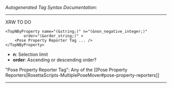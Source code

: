 _Autogenerated Tag Syntax Documentation:_

---
XRW TO DO

```
<TopNByProperty name="(&string;)" n="(&non_negative_integer;)"
        order="(&order_string;)" >
    <Pose Property Reporter Tag ... />
</TopNByProperty>
```

-   **n**: Selection limit
-   **order**: Ascending or descending order?


"Pose Property Reporter Tag": Any of the [[Pose Property Reporters|RosettaScripts-MultiplePoseMover#pose-property-reporters]]

---
